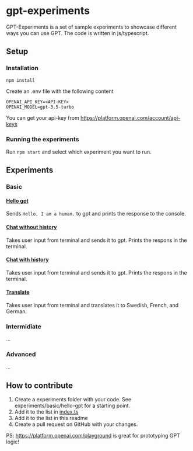 # gpt-experiments

GPT-Experiments is a set of sample experiments to showcase different ways you can use GPT. The code is written in js/typescript.

## Setup

### Installation

```
npm install
```

Create an .env file with the following content

```
OPENAI_API_KEY=<API-KEY>
OPENAI_MODEL=gpt-3.5-turbo
```

You can get your api-key from https://platform.openai.com/account/api-keys

### Running the experiments

Run `npm start` and select which experiment you want to run.

## Experiments

### Basic

#### [Hello gpt](./experiments/basic/hello-gpt/Readme.md)

Sends `Hello, I am a human.` to gpt and prints the response to the console.

#### [Chat without history](./experiments/basic/chat-without-history/Readme.md)

Takes user input from terminal and sends it to gpt. Prints the respons in the terminal.

#### [Chat with history](./experiments/basic/chat-with-history/Readme.md)

Takes user input from terminal and sends it to gpt. Prints the respons in the terminal.

#### [Translate](./experiments/basic/translate/Readme.md)

Takes user input from terminal and translates it to Swedish, French, and German.

### Intermidiate

...

### Advanced

...

## How to contribute

1. Create a experiments folder with your code. See experiments/basic/hello-gpt for a starting point.
2. Add it to the list in [index.ts](./index.ts)
3. Add it to the list in this readme
4. Create a pull request on GitHub with your changes.

PS: https://platform.openai.com/playground is great for prototyping GPT logic!